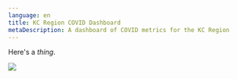 ```yaml
---
language: en
title: KC Region COVID Dashboard
metaDescription: A dashboard of COVID metrics for the KC Region
---
```

Here's a *thing*.

<div class='tableauPlaceholder' id='viz1600032174633' style='position: relative'><noscript><a href='#'><img alt=' ' src='https:&#47;&#47;public.tableau.com&#47;static&#47;images&#47;KC&#47;KCRegionCOVIDDashboard&#47;KCRegionMetrics&#47;1_rss.png' style='border: none' /></a></noscript><object class='tableauViz'  style='display:none;'><param name='host_url' value='https%3A%2F%2Fpublic.tableau.com%2F' /> <param name='embed_code_version' value='3' /> <param name='site_root' value='' /><param name='name' value='KCRegionCOVIDDashboard&#47;KCRegionMetrics' /><param name='tabs' value='no' /><param name='toolbar' value='yes' /><param name='static_image' value='https:&#47;&#47;public.tableau.com&#47;static&#47;images&#47;KC&#47;KCRegionCOVIDDashboard&#47;KCRegionMetrics&#47;1.png' /> <param name='animate_transition' value='yes' /><param name='display_static_image' value='yes' /><param name='display_spinner' value='yes' /><param name='display_overlay' value='yes' /><param name='display_count' value='yes' /><param name='language' value='en' /><param name='filter' value='publish=yes' /></object></div>                <script type='text/javascript'>                    var divElement = document.getElementById('viz1600032174633');                    var vizElement = divElement.getElementsByTagName('object')[0];                    if ( divElement.offsetWidth > 800 ) { vizElement.style.minWidth='400px';vizElement.style.maxWidth='800px';vizElement.style.width='100%';vizElement.style.minHeight='587px';vizElement.style.maxHeight='5087px';vizElement.style.height=(divElement.offsetWidth*0.75)+'px';} else if ( divElement.offsetWidth > 500 ) { vizElement.style.minWidth='400px';vizElement.style.maxWidth='800px';vizElement.style.width='100%';vizElement.style.minHeight='587px';vizElement.style.maxHeight='5087px';vizElement.style.height=(divElement.offsetWidth*0.75)+'px';} else { vizElement.style.width='100%';vizElement.style.height='1477px';}                     var scriptElement = document.createElement('script');                    scriptElement.src = 'https://public.tableau.com/javascripts/api/viz_v1.js';                    vizElement.parentNode.insertBefore(scriptElement, vizElement);                </script>